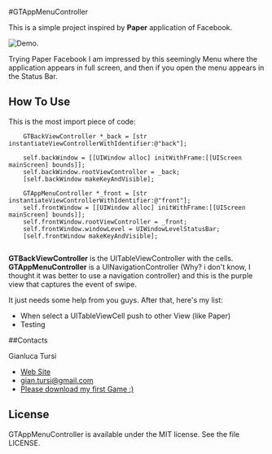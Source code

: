 #GTAppMenuController

This is a simple project inspired by **Paper** application of Facebook.

![Demo](https://copy.com/DUbjPky6fo1VD40H).

Trying Paper Facebook I am impressed by this seemingly Menu where the application appears in full screen, and then if you open the menu appears in the Status Bar.

## How To Use

This is the most import piece of code:
```
    GTBackViewController *_back = [str instantiateViewControllerWithIdentifier:@"back"];

    self.backWindow = [[UIWindow alloc] initWithFrame:[[UIScreen mainScreen] bounds]];
    self.backWindow.rootViewController = _back;
    [self.backWindow makeKeyAndVisible];

    GTAppMenuController *_front = [str instantiateViewControllerWithIdentifier:@"front"];
    self.frontWindow = [[UIWindow alloc] initWithFrame:[[UIScreen mainScreen] bounds]];
    self.frontWindow.rootViewController = _front;
    self.frontWindow.windowLevel = UIWindowLevelStatusBar;
    [self.frontWindow makeKeyAndVisible];
 
```

**GTBackViewController** is the UITableViewController with the cells. **GTAppMenuController** is a UINavigationController (Why? i don't know, I thought it was better to use a navigation controller) and this is the purple view that captures the event of swipe.

It just needs some help from you guys. After that, here's my list:

- When select a UITableViewCell push to other View (like Paper)
- Testing


##Contacts

Gianluca Tursi

- <a href="http://www.gianlucatursi.com">Web Site</a>
- <a href="mailto:gian.tursi@gmail.com">gian.tursi@gmail.com</a>
- <a href="http://swish.gianlucatursi.com"> Please download my first Game :)</a>

## License

GTAppMenuController is available under the MIT license. See the file LICENSE.

